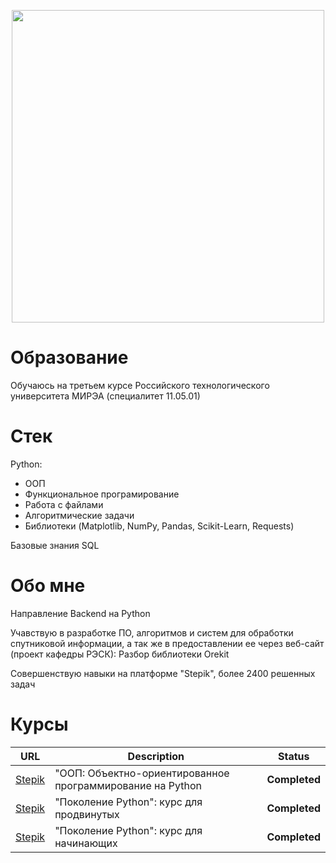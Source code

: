 <p align="center"> 
<img src="https://sun9-32.userapi.com/impg/28Nrx89i2aoYdTRL68Ylfm-7johIorgXkeqSMQ/rj5fgyV5mc4.jpg?size=1620x2160&quality=95&sign=0dcc5a5cacfa08313f3cee9caff8a418&type=album.jpeg" width="500">
</p>

# Образование
Обучаюсь на третьем курсе Российского технологического университета МИРЭА (специалитет 11.05.01)
# Стек
Python:
- ООП
- Функциональное програмирование
- Работа с файлами
- Алгоритмические задачи
- Библиотеки (Matplotlib, NumPy, Pandas, Scikit-Learn, Requests)

Базовые знания SQL
# Обо мне
Направление Backend на Python

Учавствую в разработке ПО, алгоритмов и систем для обработки спутниковой информации, а так же в предоставлении ее через веб-сайт (проект кафедры РЭСК):
Разбор библиотеки Orekit

Совершенствую навыки на платформе "Stepik", более 2400 решенных задач

# Курсы
|URL | Description    |    Status     |
|:---------------------------------------------------------------------------------------------------------------------------------------------------------------------------------------------------------------:|----------------|:-------------:|
|[Stepik](https://stepik.org/cert/2059888)  | "ООП: Объектно-ориентированное программирование на Python | **Completed** |
|[Stepik](https://stepik.org/certificate/3f6cf4db8bd8d67338acf33d2f79ae82f9d7cfa5.pdf) | "Поколение Python": курс для продвинутых | **Completed** |
|[Stepik](https://stepik.org/certificate/eed8fb1b13c73fe4e0e8ff9f13e9e91fac8a2060.pdf)  | "Поколение Python": курс для начинающих | **Completed** |

